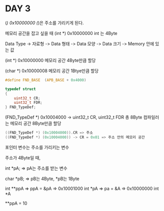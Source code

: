 # DAY 3

(*) 0x10000000
(*)은 주소를 가리키게 된다.

메모리 공간을 잡고 싶을 때
(int *) 0x10000000 
int 는 4Byte 

Data Type
-> 자료형
-> Data 형태
-> Data 모양
-> Data 크기 -> Memory 안에 있는 값 

(int *) 0x10000000 
메모리 공간 4Byte만큼 할당

(char *) 0x10000008
메모리 공간 1Btye만큼 할당

```c
#define FND_BASE  (APB_BASE + 0x4000)

typedef struct
{
    uint32_t CR;
    uint32_t FDR;
} FND_TypeDef;
```

(FND_TypeDef *) 0x10004000
-> uint32_t CR, uint32_t FDR 총 8Byte
컴파일러는 메모리 공간 8Byte만큼 할당

```c
((FND_TypeDef *) (0x10004000)).CR => 주소
((FND_TypeDef *) (0x10004000)) -> CR = 0x01 => 주소 안의 메모리 공간 
```

포인터 변수는 주소를 가리키는 변수 

주소가 4Byte일 때,

int *pA; => pA는 주소를 받는 변수

char *pB; => pB는 4Byte, *pB는 1Byte

int **ppA => ppA = &pA => 0x10001000
int *pA => pa = &A => 0x10000000
int *A

**ppA = 10